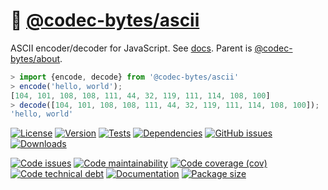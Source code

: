 :fax:
[@codec-bytes/ascii](https://codec-bytes.github.io/ascii)
==

ASCII encoder/decoder for JavaScript.
See [docs](https://codec-bytes.github.io/ascii/index.html).
Parent is [@codec-bytes/about](https://github.com/codec-bytes/about).

```js
> import {encode, decode} from '@codec-bytes/ascii'
> encode('hello, world');
[104, 101, 108, 108, 111, 44, 32, 119, 111, 114, 108, 100]
> decode([104, 101, 108, 108, 111, 44, 32, 119, 111, 114, 108, 100]);
'hello, world'
```

[![License](https://img.shields.io/github/license/codec-bytes/ascii.svg)](https://raw.githubusercontent.com/codec-bytes/ascii/main/LICENSE)
[![Version](https://img.shields.io/npm/v/@codec-bytes/ascii.svg)](https://www.npmjs.org/package/@codec-bytes/ascii)
[![Tests](https://img.shields.io/github/workflow/status/codec-bytes/ascii/ci?event=push&label=tests)](https://github.com/codec-bytes/ascii/actions/workflows/ci.yml?query=branch:main)
[![Dependencies](https://img.shields.io/librariesio/github/codec-bytes/ascii.svg)](https://github.com/codec-bytes/ascii/network/dependencies)
[![GitHub issues](https://img.shields.io/github/issues/codec-bytes/ascii.svg)](https://github.com/codec-bytes/ascii/issues)
[![Downloads](https://img.shields.io/npm/dm/@codec-bytes/ascii.svg)](https://www.npmjs.org/package/@codec-bytes/ascii)

[![Code issues](https://img.shields.io/codeclimate/issues/codec-bytes/ascii.svg)](https://codeclimate.com/github/codec-bytes/ascii/issues)
[![Code maintainability](https://img.shields.io/codeclimate/maintainability/codec-bytes/ascii.svg)](https://codeclimate.com/github/codec-bytes/ascii/trends/churn)
[![Code coverage (cov)](https://img.shields.io/codecov/c/gh/codec-bytes/ascii/main.svg)](https://codecov.io/gh/codec-bytes/ascii)
[![Code technical debt](https://img.shields.io/codeclimate/tech-debt/codec-bytes/ascii.svg)](https://codeclimate.com/github/codec-bytes/ascii/trends/technical_debt)
[![Documentation](https://codec-bytes.github.io/ascii/badge.svg)](https://codec-bytes.github.io/ascii/source.html)
[![Package size](https://img.shields.io/bundlephobia/minzip/@codec-bytes/ascii)](https://bundlephobia.com/result?p=@codec-bytes/ascii)
